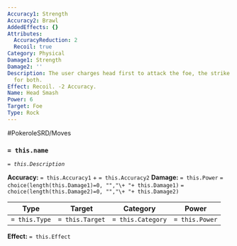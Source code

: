 ```yaml
---
Accuracy1: Strength
Accuracy2: Brawl
AddedEffects: {}
Attributes:
  AccuracyReduction: 2
  Recoil: true
Category: Physical
Damage1: Strength
Damage2: ''
Description: The user charges head first to attack the foe, the strike is devastating
  for both.
Effect: Recoil. -2 Accuracy.
Name: Head Smash
Power: 6
Target: Foe
Type: Rock
---
```


#PokeroleSRD/Moves

### `= this.name`
*`= this.Description`*

**Accuracy:** `= this.Accuracy1` + `= this.Accuracy2`
**Damage:** `= this.Power` `= choice(length(this.Damage1)=0, "","\+ "+ this.Damage1)` `= choice(length(this.Damage2)=0, "","\+ "+ this.Damage2)`

| Type          | Target          | Category          | Power          |
| ------------- | --------------- | ----------------  | -------------- |
| `= this.Type` | `= this.Target` | `= this.Category` | `= this.Power` | 

**Effect:** `= this.Effect`